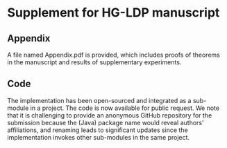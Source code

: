 # Supplement for HG-LDP manuscript

## Appendix
A file named Appendix.pdf is provided, which includes proofs of theorems in the manuscript and results of supplementary experiments.

## Code
The implementation has been open-sourced and integrated as a sub-module in a project. The code is now available for public request. We note that it is challenging to provide an anonymous GitHub repository for the submission because the (Java) package name would reveal authors' affiliations, and renaming leads to significant updates since the implementation invokes other sub-modules in the same project.
